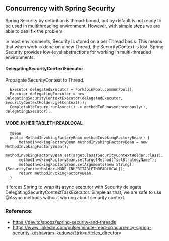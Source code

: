 ## Concurrency with Spring Security
Spring Security by definition is thread-bound, but by default is not ready to be used in multithreading environment. 
However, with simple steps we are able to deal fix the problem.

In most environments, Security is stored on a per Thread basis. This means that when work is done on a new Thread, the SecurityContext is lost. 
Spring Security provides low-level abstractions for working in multi-threaded environments. 

#### DelegatingSecurityContextExecutor
Propagate SecurityContext to Thread. 

```
  Executor delegatedExecutor = ForkJoinPool.commonPool();
  Executor delegatingExecutor = new DelegatingSecurityContextExecutor(delegatedExecutor, SecurityContextHolder.getContext());
  CompletableFuture.runAsync(() -> methodToRunAsynchronously(), delegatingExecutor);
```

#### MODE_INHERITABLETHREADLOCAL
```
  @Bean
  public MethodInvokingFactoryBean methodInvokingFactoryBean() {
      MethodInvokingFactoryBean methodInvokingFactoryBean = new MethodInvokingFactoryBean();
      methodInvokingFactoryBean.setTargetClass(SecurityContextHolder.class);
      methodInvokingFactoryBean.setTargetMethod("setStrategyName");
      methodInvokingFactoryBean.setArguments(new String[]{SecurityContextHolder.MODE_INHERITABLETHREADLOCAL});
      return methodInvokingFactoryBean;
  }

```
It forces Spring to wrap its async executor with Security delegate DelegatingSecurityContextTaskExecutor. 
Simple as that, we are safe to use @Async methods without worring about security context.




### Reference:
  - https://dev.to/spooz/spring-security-and-threads
  - https://www.linkedin.com/pulse/minute-read-concurrency-spring-security-keshavram-kuduwa/?trk=articles_directory
